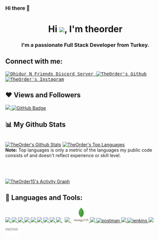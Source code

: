 ### Hi there 👋


<h1 align="center">Hi <img src="https://raw.githubusercontent.com/MartinHeinz/MartinHeinz/master/wave.gif" width="30px">, I'm theorder</h1>
<h3 align="center">I'm a passionate Full Stack Developer from Turkey.</h3>

## Connect with me:

<p align="left">
  <samp>
  <a href="https://discord.gg/">
  <img  alt="Ohidur N Friends Discord Server" width="50px" src="https://cdn.jsdelivr.net/npm/simple-icons@v1/icons/discord.svg" />
</a>
<a href="https://github.com/TheOrder15">
  <img  alt="TheOrder's Github" width="50px" src="https://cdn.jsdelivr.net/npm/simple-icons@v1/icons/github.svg" />
</a>
<a href="https://www.instagram.com/theorder.__/">
  <img  alt="TheOrder's Instagram" width="50px" src="https://cdn.jsdelivr.net/npm/simple-icons@v1/icons/instagram.svg" />
</a>

## ❤ Views and Followers
<a href="https://github.com/TheOrder15-DAS/github-profile-views-counter">
    <img src="https://komarev.com/ghpvc/?username=TheOrder15">
</a>
<a href="https://github.com/TheOrder15?tab=followers"><img src="https://img.shields.io/github/followers/TheOrder15?label=Followers&style=social" alt="GitHub Badge"></a>




## 📊 My Github Stats

  <br/>
    <a href="https://github.com/TheOrder15/github-readme-stats"><img alt="TheOrder's Github Stats" src="https://github-readme-stats.vercel.app/api?username=TheOrder15&show_icons=true&count_private=true&theme=react&hide_border=true&bg_color=0D1117" /></a>
  <a href="https://github.com/TheOrder15/github-readme-stats"><img alt="TheOrder's Top Languages" src="https://github-readme-stats.vercel.app/api/top-langs/?username=TheOrder15&langs_count=8&count_private=true&layout=compact&theme=react&hide_border=true&bg_color=0D1117" /></a>
  <br/>
  <b>Note:</b> Top languages is only a metric of the languages my public code consists of and doesn't reflect experience or skill level.


<br/>
<br/>




<br/>
<br/>

<a href="https://github.com/TheOrder15/github-readme-activity-graph"><img alt="TheOrder15's Activity Graph" src="https://activity-graph.herokuapp.com/graph?username=TheOrder15&bg_color=0D1117&color=5BCDEC&line=5BCDEC&point=FFFFFF&hide_border=true" /></a>


## 🚀 Languages and Tools:

<p align="left"> 
    <a href="https://www.java.com" target="_blank"> <img src="https://img.icons8.com/color/48/000000/java-coffee-cup-logo.png"/> </a>
    <a href="https://reactjs.org/" target="_blank"> <img src="https://img.icons8.com/color/48/000000/react-native.png"/> </a>
    <a href="https://spring.io/projects/spring-boot" target="_blank"> <img src="https://img.icons8.com/color/48/000000/spring-logo.png"/> </a> 
    <a href="https://developer.mozilla.org/en-US/docs/Web/JavaScript" target="_blank"> <img src="https://img.icons8.com/color/48/000000/javascript.png"/> </a> 
    <a href="https://www.w3.org/html/" target="_blank"> <img src="https://img.icons8.com/color/48/000000/html-5.png"/> </a> 
    <a href="https://www.w3schools.com/css/" target="_blank"> <img src="https://img.icons8.com/color/48/000000/css3.png"/> </a> 
    <a href="https://getbootstrap.com" target="_blank"> <img src="https://img.icons8.com/color/48/000000/bootstrap.png"/> </a> 
    <a href="https://www.python.org" target="_blank"> <img src="https://img.icons8.com/color/48/000000/python.png"/> </a> 
    <a style="padding-right:8px;" href="https://nodejs.org" target="_blank"> <img src="https://img.icons8.com/color/48/000000/nodejs.png"/> </a> 
    <a style="padding-right:8px;" href="https://www.mysql.com/" target="_blank"> <img src="https://img.icons8.com/fluent/50/000000/mysql-logo.png"/> </a>
    <a href="https://www.mongodb.com/" target="_blank"> <img src="https://raw.githubusercontent.com/devicons/devicon/master/icons/mongodb/mongodb-original-wordmark.svg" alt="mongodb" width="48" height="48"/> </a> 
    <a href="https://firebase.google.com/" target="_blank"> <img src="https://img.icons8.com/color/48/000000/firebase.png"/> </a> 
    <a href="https://postman.com" target="_blank"> <img src="https://www.vectorlogo.zone/logos/getpostman/getpostman-icon.svg" alt="postman" width="45" height="45"/> </a>   
    <a href="https://git-scm.com/" target="_blank"> <img src="https://img.icons8.com/color/48/000000/git.png"/> </a> 
    <a href="https://www.jenkins.io" target="_blank"> <img src="https://www.vectorlogo.zone/logos/jenkins/jenkins-icon.svg" alt="jenkins" width="48" height="48"/> </a> 
    <a href="https://redux.js.org" target="_blank"> <img src="https://img.icons8.com/color/48/000000/redux.png"/> </a>
    <a href="https://expressjs.com" target="_blank"> <img src="https://raw.githubusercontent.com/devicons/devicon/master/icons/express/express-original-wordmark.svg" alt="express" width="40" height="40"/> </a>
</p>

<!-- [![React Badge](https://img.shields.io/badge/-React-61DBFB?style=for-the-badge&labelColor=black&logo=react&logoColor=61DBFB)](#)  [![Javascript Badge](https://img.shields.io/badge/-Javascript-F0DB4F?style=for-the-badge&labelColor=black&logo=javascript&logoColor=F0DB4F)](#) [![Typescript Badge](https://img.shields.io/badge/-Typescript-007acc?style=for-the-badge&labelColor=black&logo=typescript&logoColor=007acc)](#) [![Nodejs Badge](https://img.shields.io/badge/-Nodejs-3C873A?style=for-the-badge&labelColor=black&logo=node.js&logoColor=3C873A)](#) [![GraphQL Badge](https://img.shields.io/badge/-GraphQl-e535ab?style=for-the-badge&labelColor=black&logo=node.js&logoColor=e535ab)](#) -->
<br/>
